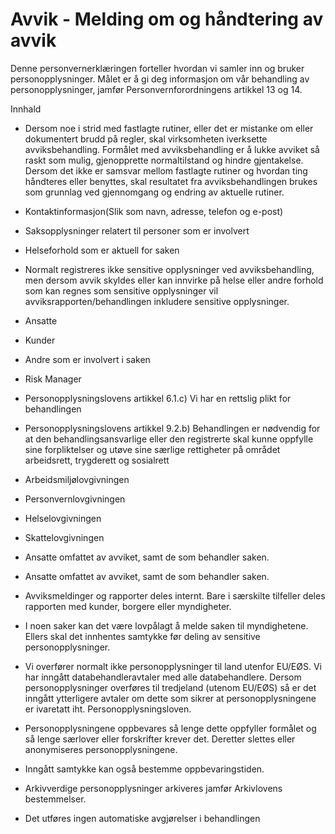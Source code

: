 # Avvik - Melding om og håndtering av avvik


  

Denne personvernerklæringen forteller hvordan vi samler inn og bruker personopplysninger. Målet er å gi deg informasjon om vår behandling av personopplysninger, jamfør Personvernforordningens artikkel 13 og 14.

  

Innhald

*   Dersom noe i strid med fastlagte rutiner, eller det er mistanke om eller dokumentert brudd på regler, skal virksomheten iverksette avviksbehandling. Formålet med avviksbehandling er å lukke avviket så raskt som mulig, gjenopprette normaltilstand og hindre gjentakelse. Dersom det ikke er samsvar mellom fastlagte rutiner og hvordan ting håndteres eller benyttes, skal resultatet fra avviksbehandlingen brukes som grunnlag ved gjennomgang og endring av aktuelle rutiner.  
    
*   Kontaktinformasjon(Slik som navn, adresse, telefon og e-post)  
    
*   Saksopplysninger relatert til personer som er involvert  
    
*   Helseforhold som er aktuell for saken  
    
*   Normalt registreres ikke sensitive opplysninger ved avviksbehandling, men dersom avvik skyldes eller kan innvirke på helse eller andre forhold som kan regnes som sensitive opplysninger vil avviksrapporten/behandlingen inkludere sensitive opplysninger.  
    
*   Ansatte  
    
*   Kunder  
    
*   Andre som er involvert i saken  
    
*   Risk Manager  
    
*   Personopplysningslovens artikkel 6.1.c) Vi har en rettslig plikt for behandlingen  
    
*   Personopplysningslovens artikkel 9.2.b) Behandlingen er nødvendig for at den behandlingsansvarlige eller den registrerte skal kunne oppfylle sine forpliktelser og utøve sine særlige rettigheter på området arbeidsrett, trygderett og sosialrett  
    
*   Arbeidsmiljølovgivningen  
    
*   Personvernlovgivningen  
    
*   Helselovgivningen  
    
*   Skattelovgivningen  
    
*   Ansatte omfattet av avviket, samt de som behandler saken.  
    
*   Ansatte omfattet av avviket, samt de som behandler saken.  
    
*   Avviksmeldinger og rapporter deles internt. Bare i særskilte tilfeller deles rapporten med kunder, borgere eller myndigheter.  
    
*   I noen saker kan det være lovpålagt å melde saken til myndighetene. Ellers skal det innhentes samtykke før deling av sensitive personopplysninger.  
    
*   Vi overfører normalt ikke personopplysninger til land utenfor EU/EØS. Vi har inngått databehandleravtaler med alle databehandlere. Dersom personopplysninger overføres til tredjeland (utenom EU/EØS) så er det inngått ytterligere avtaler om dette som sikrer at personopplysningene er ivaretatt iht. Personopplysningsloven.  
    
*   Personopplysningene oppbevares så lenge dette oppfyller formålet og så lenge særlover eller forskrifter krever det. Deretter slettes eller anonymiseres personopplysningene.  
    
*   Inngått samtykke kan også bestemme oppbevaringstiden.  
    
*   Arkivverdige personopplysninger arkiveres jamfør Arkivlovens bestemmelser.  
    
*   Det utføres ingen automatiske avgjørelser i behandlingen